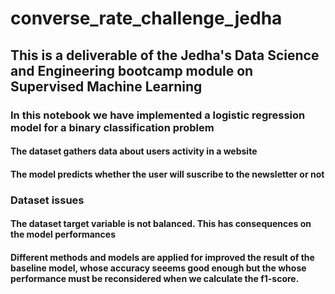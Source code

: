 # converse_rate_challenge_jedha

## This is a deliverable of the Jedha's Data Science and Engineering bootcamp module on Supervised Machine Learning

### In this notebook we have implemented a logistic regression model for a binary classification problem
#### The dataset gathers data about users activity in a website
#### The model predicts whether the user will suscribe to the newsletter or not

### Dataset issues
#### The dataset target variable is not balanced. This has consequences on the model performances

#### Different methods and models are applied for improved the result of the baseline model, whose accuracy seeems good enough but the whose performance must be reconsidered when we calculate the f1-score.
